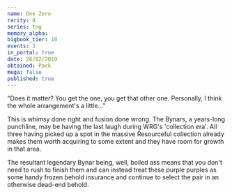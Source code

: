 ```yaml
---
name: One Zero
rarity: 4
series: tng
memory_alpha:
bigbook_tier: 10
events: 3
in_portal: true
date: 26/02/2019
obtained: Pack
mega: false
published: true
---
```


"Does it matter? You get the one, you get that other one. Personally, I think the whole arrangement's a little..."

This is whimsy done right and fusion done wrong. The Bynars, a years-long punchline, may be having the last laugh during WRG's 'collection era'. All three having picked up a spot in the massive Resourceful collection already makes them worth acquiring to some extent and they have room for growth in that area.

The resultant legendary Bynar being, well, boiled ass means that you don't need to rush to finish them and can instead treat these purple purples as some handy frozen behold insurance and continue to select the pair in an otherwise dead-end behold.
